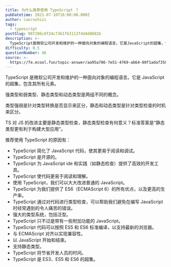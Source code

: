 ```yaml
---
title: 为什么推荐使用 TypeScript ？
pubDatetime: 2021-07-10T16:00:00.000Z
author: caorushizi
tags:
  - typescript
postSlug: 98f286c8f24c7361fb3112f4d4d0882b
description: >-
  TypeScript是微软公司开发和维护的一种面向对象的编程语言。它是JavaScript的超集，包含其所有元素。强类型和弱类型、静态类型和动态类型是两组不同的概念。类型强弱是针对类型转换是否显示来区
difficulty: 0.5
questionNumber: 46
source: >-
  https://fe.ecool.fun/topic-answer/aa95a786-7e51-4769-ab64-80f1adaf3580?orderBy=updateTime&order=desc&tagId=19
---
```


TypeScript 是微软公司开发和维护的一种面向对象的编程语言。它是 JavaScript 的超集，包含其所有元素。

强类型和弱类型、静态类型和动态类型是两组不同的概念。

类型强弱是针对类型转换是否显示来区分，静态和动态类型是针对类型检查的时机来区分。

TS 对 JS 的改进主要是静态类型检查，静态类型检查有何意义？标准答案是“静态类型更有利于构建大型应用”。

推荐使用 TypeScript 的原因有：

- TypeScript 简化了 JavaScript 代码，使其更易于阅读和调试。
- TypeScript 是开源的。
- TypeScript 为 JavaScript ide 和实践（如静态检查）提供了高效的开发工具。
- TypeScript 使代码更易于阅读和理解。
- 使用 TypeScript，我们可以大大改进普通的 JavaScript。
- TypeScript 为我们提供了 ES6（ECMAScript 6）的所有优点，以及更高的生产率。
- TypeScript 通过对代码进行类型检查，可以帮助我们避免在编写 JavaScript 时经常遇到的令人痛苦的错误。
- 强大的类型系统，包括泛型。
- TypeScript 只不过是带有一些附加功能的 JavaScript。
- TypeScript 代码可以按照 ES5 和 ES6 标准编译，以支持最新的浏览器。
- 与 ECMAScript 对齐以实现兼容性。
- 以 JavaScript 开始和结束。
- 支持静态类型。
- TypeScript 将节省开发人员的时间。
- TypeScript 是 ES3、ES5 和 ES6 的超集。
